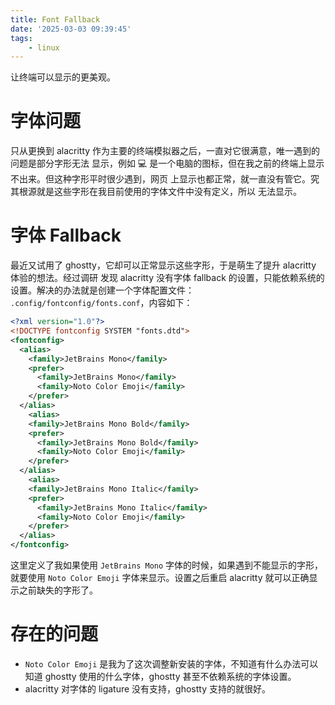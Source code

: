 ```yaml
---
title: Font Fallback
date: '2025-03-03 09:39:45'
tags:
    - linux
---
```


让终端可以显示的更美观。

<!--more-->

# 字体问题

只从更换到 alacritty 作为主要的终端模拟器之后，一直对它很满意，唯一遇到的问题是部分字形无法
显示，例如 💻 是一个电脑的图标，但在我之前的终端上显示不出来。但这种字形平时很少遇到，网页
上显示也都正常，就一直没有管它。究其根源就是这些字形在我目前使用的字体文件中没有定义，所以
无法显示。

# 字体 Fallback

最近又试用了 ghostty，它却可以正常显示这些字形，于是萌生了提升 alacritty 体验的想法。经过调研
发现 alacritty 没有字体 fallback 的设置，只能依赖系统的设置。解决的办法就是创建一个字体配置文件：
`.config/fontconfig/fonts.conf`，内容如下：


```xml
<?xml version="1.0"?>
<!DOCTYPE fontconfig SYSTEM "fonts.dtd">
<fontconfig>
  <alias>
    <family>JetBrains Mono</family>
    <prefer>
      <family>JetBrains Mono</family>
      <family>Noto Color Emoji</family>
    </prefer>
  </alias>
    <alias>
    <family>JetBrains Mono Bold</family>
    <prefer>
      <family>JetBrains Mono Bold</family>
      <family>Noto Color Emoji</family>
    </prefer>
  </alias>
    <alias>
    <family>JetBrains Mono Italic</family>
    <prefer>
      <family>JetBrains Mono Italic</family>
      <family>Noto Color Emoji</family>
    </prefer>
  </alias>
</fontconfig>
```
这里定义了我如果使用 `JetBrains Mono` 字体的时候，如果遇到不能显示的字形，就要使用
`Noto Color Emoji` 字体来显示。设置之后重启 alacritty 就可以正确显示之前缺失的字形了。

# 存在的问题

* `Noto Color Emoji` 是我为了这次调整新安装的字体，不知道有什么办法可以知道 ghostty
使用的什么字体，ghostty 甚至不依赖系统的字体设置。
* alacritty 对字体的 ligature 没有支持，ghostty 支持的就很好。
